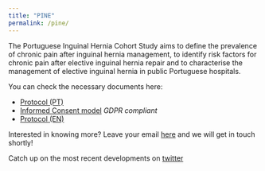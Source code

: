 ```yaml
---
title: "PINE"
permalink: /pine/
---
```


The Portuguese Inguinal Hernia Cohort Study aims to define the prevalence of chronic pain after inguinal hernia management, to identify risk factors for chronic pain after elective inguinal hernia repair and to characterise the management of elective inguinal hernia in public Portuguese hospitals.

You can check the necessary documents here:
- [Protocol (PT)](https://drive.google.com/open?id=17YFcBmb15qE7h6ClT3eG9WF7JDVGD6o5)
- [Informed Consent model](https://drive.google.com/file/d/17YFcBmb15qE7h6ClT3eG9WF7JDVGD6o5/view?usp=sharing) *GDPR compliant*
- [Protocol (EN)](https://drive.google.com/file/d/1uDBsQczL1tyC_Bnz4NsWc8MP3swsMmIe/view?usp=sharing)

Interested in knowing more? Leave your email [here](https://forms.gle/MDLfqpLVZG8676Zh6) and we will get in touch shortly!

Catch up on the most recent developments on [twitter](https://twitter.com/pt_surg)
